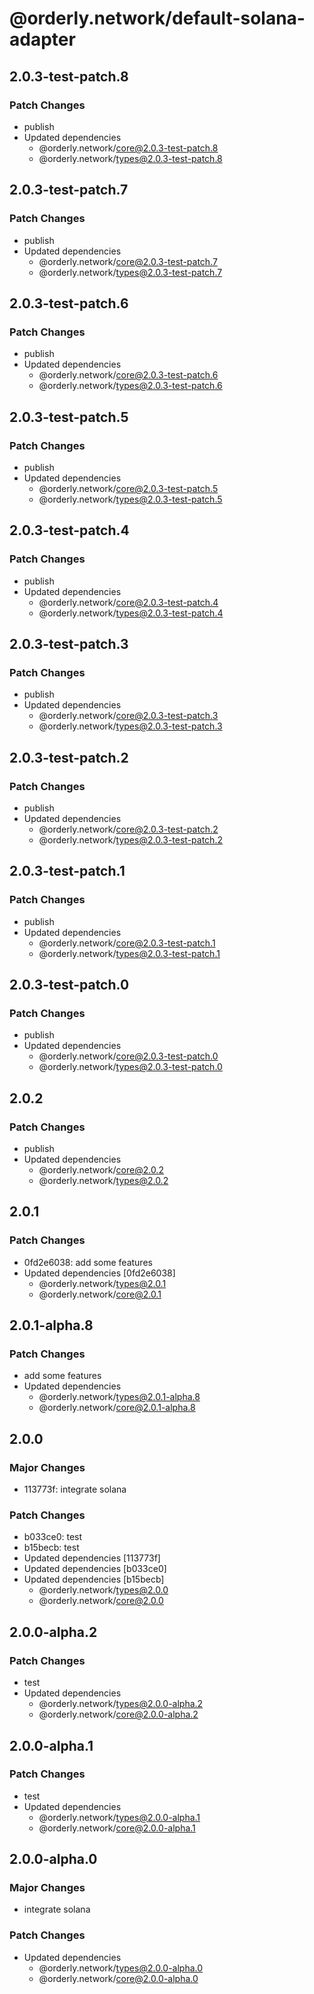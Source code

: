 # @orderly.network/default-solana-adapter

## 2.0.3-test-patch.8

### Patch Changes

- publish
- Updated dependencies
  - @orderly.network/core@2.0.3-test-patch.8
  - @orderly.network/types@2.0.3-test-patch.8

## 2.0.3-test-patch.7

### Patch Changes

- publish
- Updated dependencies
  - @orderly.network/core@2.0.3-test-patch.7
  - @orderly.network/types@2.0.3-test-patch.7

## 2.0.3-test-patch.6

### Patch Changes

- publish
- Updated dependencies
  - @orderly.network/core@2.0.3-test-patch.6
  - @orderly.network/types@2.0.3-test-patch.6

## 2.0.3-test-patch.5

### Patch Changes

- publish
- Updated dependencies
  - @orderly.network/core@2.0.3-test-patch.5
  - @orderly.network/types@2.0.3-test-patch.5

## 2.0.3-test-patch.4

### Patch Changes

- publish
- Updated dependencies
  - @orderly.network/core@2.0.3-test-patch.4
  - @orderly.network/types@2.0.3-test-patch.4

## 2.0.3-test-patch.3

### Patch Changes

- publish
- Updated dependencies
  - @orderly.network/core@2.0.3-test-patch.3
  - @orderly.network/types@2.0.3-test-patch.3

## 2.0.3-test-patch.2

### Patch Changes

- publish
- Updated dependencies
  - @orderly.network/core@2.0.3-test-patch.2
  - @orderly.network/types@2.0.3-test-patch.2

## 2.0.3-test-patch.1

### Patch Changes

- publish
- Updated dependencies
  - @orderly.network/core@2.0.3-test-patch.1
  - @orderly.network/types@2.0.3-test-patch.1

## 2.0.3-test-patch.0

### Patch Changes

- publish
- Updated dependencies
  - @orderly.network/core@2.0.3-test-patch.0
  - @orderly.network/types@2.0.3-test-patch.0

## 2.0.2

### Patch Changes

- publish
- Updated dependencies
  - @orderly.network/core@2.0.2
  - @orderly.network/types@2.0.2

## 2.0.1

### Patch Changes

- 0fd2e6038: add some features
- Updated dependencies [0fd2e6038]
  - @orderly.network/types@2.0.1
  - @orderly.network/core@2.0.1

## 2.0.1-alpha.8

### Patch Changes

- add some features
- Updated dependencies
  - @orderly.network/types@2.0.1-alpha.8
  - @orderly.network/core@2.0.1-alpha.8

## 2.0.0

### Major Changes

- 113773f: integrate solana

### Patch Changes

- b033ce0: test
- b15becb: test
- Updated dependencies [113773f]
- Updated dependencies [b033ce0]
- Updated dependencies [b15becb]
  - @orderly.network/types@2.0.0
  - @orderly.network/core@2.0.0

## 2.0.0-alpha.2

### Patch Changes

- test
- Updated dependencies
  - @orderly.network/types@2.0.0-alpha.2
  - @orderly.network/core@2.0.0-alpha.2

## 2.0.0-alpha.1

### Patch Changes

- test
- Updated dependencies
  - @orderly.network/types@2.0.0-alpha.1
  - @orderly.network/core@2.0.0-alpha.1

## 2.0.0-alpha.0

### Major Changes

- integrate solana

### Patch Changes

- Updated dependencies
  - @orderly.network/types@2.0.0-alpha.0
  - @orderly.network/core@2.0.0-alpha.0
